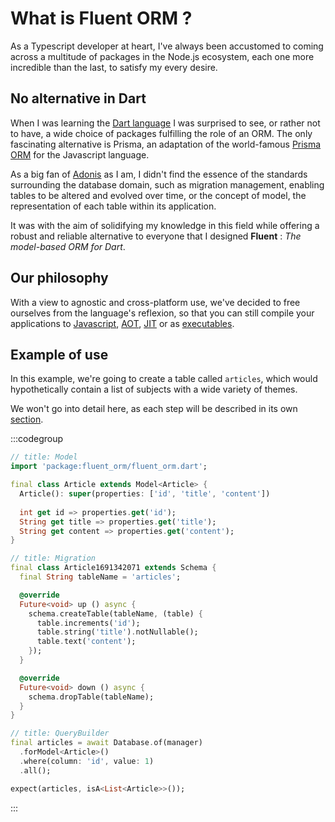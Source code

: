 # What is Fluent ORM ?

As a Typescript developer at heart, I've always been accustomed to coming across a multitude of packages in the Node.js ecosystem, each one more incredible than the last, to satisfy my every desire.

## No alternative in Dart
When I was learning the [Dart language](https://dart.dev) I was surprised to see, or rather not to have, a wide choice of packages fulfilling the role of an ORM. The only fascinating alternative is Prisma, an adaptation of the world-famous [Prisma ORM](https://www.prisma.io) for the Javascript language.

As a big fan of [Adonis](https://adonisjs.com) as I am, I didn't find the essence of the standards surrounding the database domain, such as migration management, enabling tables to be altered and evolved over time, or the concept of model, the representation of each table within its application.

It was with the aim of solidifying my knowledge in this field while offering a robust and reliable alternative to everyone that I designed **Fluent** : *The model-based ORM for Dart*.

## Our philosophy
With a view to agnostic and cross-platform use, we've decided to free ourselves from the language's reflexion, so that you can still compile your applications to [Javascript](https://dart.dev/web/js-interop), [AOT](https://dart.dev/tools/dart-compile#aot-snapshot), [JIT](https://dart.dev/tools/dart-compile#jit-snapshot) or as [executables](https://dart.dev/tools/dart-compile#exe).

## Example of use
In this example, we're going to create a table called `articles`, which would hypothetically contain a list of subjects with a wide variety of themes.

We won't go into detail here, as each step will be described in its own [section](migrations).

:::codegroup
```dart
// title: Model
import 'package:fluent_orm/fluent_orm.dart';

final class Article extends Model<Article> {
  Article(): super(properties: ['id', 'title', 'content'])
  
  int get id => properties.get('id');
  String get title => properties.get('title');
  String get content => properties.get('content');
}
```

```dart
// title: Migration
final class Article1691342071 extends Schema {
  final String tableName = 'articles';

  @override
  Future<void> up () async {
    schema.createTable(tableName, (table) {
      table.increments('id');
      table.string('title').notNullable();
      table.text('content');
    });
  }

  @override
  Future<void> down () async {
    schema.dropTable(tableName);
  }
}
```

```dart
// title: QueryBuilder
final articles = await Database.of(manager)
  .forModel<Article>()
  .where(column: 'id', value: 1)
  .all();

expect(articles, isA<List<Article>>());
```
:::
